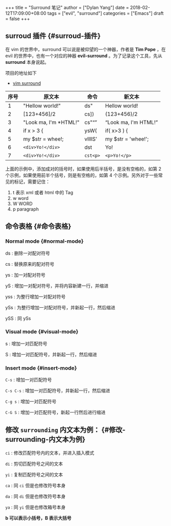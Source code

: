 +++
title = "Surround 笔记"
author = ["Dylan Yang"]
date = 2018-02-12T17:09:00+08:00
tags = ["evil", "surround"]
categories = ["Emacs"]
draft = false
+++

## surroud 插件 {#surroud-插件}

在 vim 的世界中，surround 可以说是被仰望的一个神器，作者是 **Tim Pope** ，在 evil 的世界中，也有一个对应的神器 **evil-surround** 。为了记录这个工具，先从 **surround** 本身说起。

项目的地址如下

-   [vim surround](https://github.com/tpope/vim-surround)

| 序号 | 原文本                 | 命令     | 新文本                    |
|----|---------------------|--------|------------------------|
| 1  | "Hellow world!"        | ds"      | Hellow world!             |
| 2  | [123+456]/2            | cs])     | (123+456)/2               |
| 3  | "Look ma, I'm \*HTML!" | cs"<q>   | <q>Look ma, I'm HTML!</q> |
| 4  | if  x > 3 {            | ysW(     | if( x>3 ) {               |
| 5  | my $str = whee!;       | vllllS'  | my $str = 'whee!';        |
| 6  | `<div>Yo!</div>`       | dst      | Yo!                       |
| 7  | `<div>Yo!</div>`       | `cst<p>` | `<p>Yo!</p>`              |

上面的示例中，添加成对的括号时，如果使用后半括号，是没有空格的，如第 2
个示例，如果使用前半个括号，则是有空格的，如第 4 个示例。另外对于一些常见的标记，需要记住：

1.  t 表示 xml 或者 html 中的 Tag
2.  w word
3.  W WORD
4.  p paragraph


## 命令表格 {#命令表格}


### Normal mode {#normal-mode}

ds
: 删除一对配对符号

cs
: 替换原来的配对符号

ys
: 加一对配对符号

yS
: 增加一对配对符号，并将内容新建一行，并缩进

yss
: 为整行增加一对配对符号

ySs
: 为整行增加一对配对符号，并新起一行，然后缩进

ySS
: 同 ySs


### Visual mode {#visual-mode}

s
: 增加一对匹配符号

S
: 增加一对匹配符号，并新起一行，然后缩进


### Insert mode {#insert-mode}

`C-s`
: 增加一对匹配符号

`C-s C-s`
: 增加一对匹配符号，并新起一行，然后缩进

`C-g s`
: 增加一对匹配符号

`C-G S`
: 增加一对匹配符号，新起一行然后进行缩进


## 修改 `surrounding` 内文本为例： {#修改-surrounding-内文本为例}

`ci`
: 修改匹配符号内的文本，并进入插入模式

`di`
: 剪切匹配符号之间的文本

`yi`
: 复制匹配符号之间的文本

`ca`
: 同 `ci` 但是也修改符号本身

`da`
: 同 `di` 但是也修改符号本身

`ya`
: 同 `yi` 但是也修改箱号本身

**b 可以表示小括号，B 表示大括号**
